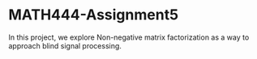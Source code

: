 # MATH444-Assignment5
In this project, we explore Non-negative matrix factorization as a way to approach blind signal processing.
